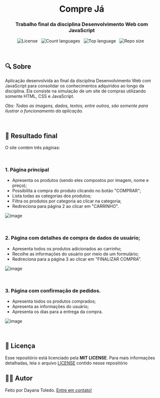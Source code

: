 <h1 align="center">Compre Já</h1>
<h3 align="center">Trabalho final da disciplina Desenvolvimento Web com JavaScript</h3>

<p align="center">
  <img alt="License" src="https://img.shields.io/github/license/DayaToledo/TrabalhoFinal-DevWeb?style=for-the-badge"/>&nbsp;&nbsp;
  <img alt="Count languages" src="https://img.shields.io/github/languages/count/DayaToledo/TrabalhoFinal-DevWeb?style=for-the-badge"/>&nbsp;&nbsp;
  <img alt="Top language" src="https://img.shields.io/github/languages/top/DayaToledo/TrabalhoFinal-DevWeb?style=for-the-badge"/>&nbsp;&nbsp;
  <img alt="Repo size" src="https://img.shields.io/github/repo-size/DayaToledo/TrabalhoFinal-DevWeb?style=for-the-badge"/>&nbsp;&nbsp;
</p>


&nbsp;&nbsp;
## 🔍 Sobre
Aplicação desenvolvida ao final da disciplina Desenvolvimento Web com JavaScript para consolidar os conhecimentos adquiridos ao longo da disciplina. Ela consiste na simulação de um site de compras utilizando somente HTML, CSS e JavaScript.

*Obs: Todas as imagens, dados, textos, entre outros, são somente para ilustrar o funcionamento da aplicação.*

&nbsp;&nbsp;
## 🚩 Resultado final
O site contém três páginas:

&nbsp;&nbsp;
### 1. Página principal
* Apresenta os produtos (sendo eles compostos por imagem, nome e preço);
* Possibilita a compra do produto clicando no botão "COMPRAR";
* Lista todas as categorias dos produtos;
* Filtra os produtos por categoria ao clicar na categoria;
* Redireciona para página 2 ao clicar em "CARRINHO".

![image](https://user-images.githubusercontent.com/55140068/108613974-42bf6580-73d5-11eb-8655-5f7e223d62b0.png)

&nbsp;&nbsp;
### 2. Página com detalhes de compra de dados de usuário;
* Apresenta todos os produtos adicionados ao carrinho;
* Recolhe as informações do usuário por meio de um formulário;
* Redireciona para a página 3 ao clicar em "FINALIZAR COMPRA".

![image](https://user-images.githubusercontent.com/55140068/108613993-65517e80-73d5-11eb-8fc4-1db8530f8a42.png)

&nbsp;&nbsp;
### 3. Página com confirmação de pedidos.
* Apresenta todos os produtos comprados;
* Apresenta as informações do usuário;
* Apresenta os dias para a entrega da compra.

![image](https://user-images.githubusercontent.com/55140068/108614028-c5e0bb80-73d5-11eb-8fb9-fbbfc618d7f9.png)


&nbsp;
## 📃 Licença
Esse repositório está licenciado pela **MIT LICENSE**. Para mais informações detalhadas, leia o arquivo [LICENSE](./LICENSE) contido nesse repositório
&nbsp;
## 👩‍💻 Autor

Feito por Dayana Toledo. [Entre em contato!](https://www.linkedin.com/in/toledodayana/)
